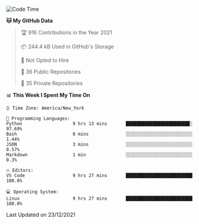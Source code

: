 <!--START_SECTION:waka-->
![Code Time](http://img.shields.io/badge/Code%20Time-52%20hrs%208%20mins-blue)

**🐱 My GitHub Data** 

> 🏆 916 Contributions in the Year 2021
 > 
> 📦 244.4 kB Used in GitHub's Storage 
 > 
> 🚫 Not Opted to Hire
 > 
> 📜 36 Public Repositories 
 > 
> 🔑 35 Private Repositories  
 > 
📊 **This Week I Spent My Time On** 

```text
⌚︎ Time Zone: America/New_York

💬 Programming Languages: 
Python                   9 hrs 13 mins       ████████████████████████░   97.69% 
Bash                     8 mins              ░░░░░░░░░░░░░░░░░░░░░░░░░   1.44% 
JSON                     3 mins              ░░░░░░░░░░░░░░░░░░░░░░░░░   0.57% 
Markdown                 1 min               ░░░░░░░░░░░░░░░░░░░░░░░░░   0.3%

🔥 Editors: 
VS Code                  9 hrs 27 mins       █████████████████████████   100.0%

💻 Operating System: 
Linux                    9 hrs 27 mins       █████████████████████████   100.0%

```


 Last Updated on 23/12/2021
<!--END_SECTION:waka-->
